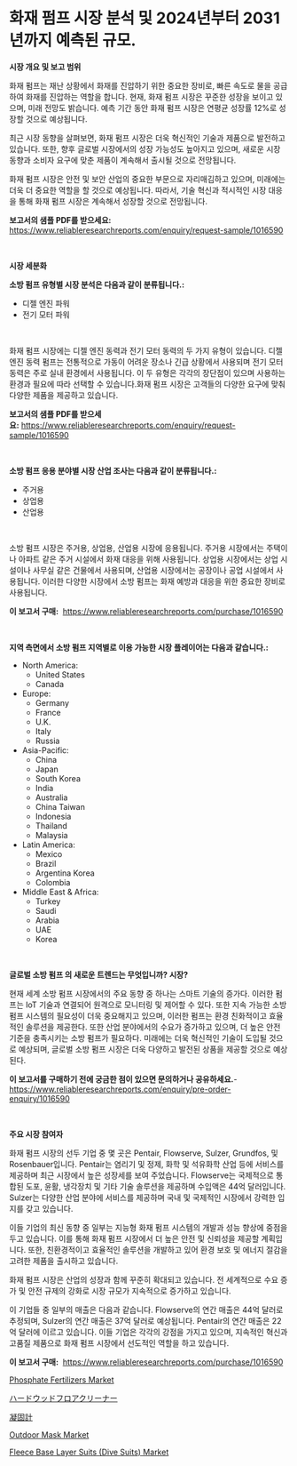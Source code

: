 <p><h1>화재 펌프 시장 분석 및 2024년부터 2031년까지 예측된 규모.</h1></p><p><strong>시장 개요 및 보고 범위</strong></p>
<p><p>화재 펌프는 재난 상황에서 화재를 진압하기 위한 중요한 장비로, 빠른 속도로 물을 공급하여 화재를 진압하는 역할을 합니다. 현재, 화재 펌프 시장은 꾸준한 성장을 보이고 있으며, 미래 전망도 밝습니다. 예측 기간 동안 화재 펌프 시장은 연평균 성장률 12%로 성장할 것으로 예상됩니다. </p><p>최근 시장 동향을 살펴보면, 화재 펌프 시장은 더욱 혁신적인 기술과 제품으로 발전하고 있습니다. 또한, 향후 글로벌 시장에서의 성장 가능성도 높아지고 있으며, 새로운 시장 동향과 소비자 요구에 맞춘 제품이 계속해서 출시될 것으로 전망됩니다. </p><p>화재 펌프 시장은 안전 및 보안 산업의 중요한 부문으로 자리매김하고 있으며, 미래에는 더욱 더 중요한 역할을 할 것으로 예상됩니다. 따라서, 기술 혁신과 적시적인 시장 대응을 통해 화재 펌프 시장은 계속해서 성장할 것으로 전망됩니다.</p></p>
<p><strong>보고서의 샘플 PDF를 받으세요:</strong> <a href="https://www.reliableresearchreports.com/enquiry/request-sample/1016590">https://www.reliableresearchreports.com/enquiry/request-sample/1016590</a></p>
<p>&nbsp;</p>
<p><strong>시장 세분화</strong></p>
<p><strong>소방 펌프 유형별 시장 분석은 다음과 같이 분류됩니다.:</strong></p>
<p><ul><li>디젤 엔진 파워</li><li>전기 모터 파워</li></ul></p>
<p>&nbsp;</p>
<p><p>화재 펌프 시장에는 디젤 엔진 동력과 전기 모터 동력의 두 가지 유형이 있습니다. 디젤 엔진 동력 펌프는 전통적으로 가동이 어려운 장소나 긴급 상황에서 사용되며 전기 모터 동력은 주로 실내 환경에서 사용됩니다. 이 두 유형은 각각의 장단점이 있으며 사용하는 환경과 필요에 따라 선택할 수 있습니다.화재 펌프 시장은 고객들의 다양한 요구에 맞춰 다양한 제품을 제공하고 있습니다.</p></p>
<p><strong>보고서의 샘플 PDF를 받으세요:</strong>&nbsp;<a href="https://www.reliableresearchreports.com/enquiry/request-sample/1016590">https://www.reliableresearchreports.com/enquiry/request-sample/1016590</a></p>
<p>&nbsp;</p>
<p><strong> 소방 펌프 응용 분야별 시장 산업 조사는 다음과 같이 분류됩니다.:</strong></p>
<p><ul><li>주거용</li><li>상업용</li><li>산업용</li></ul></p>
<p>&nbsp;</p>
<p><p>소방 펌프 시장은 주거용, 상업용, 산업용 시장에 응용됩니다. 주거용 시장에서는 주택이나 아파트 같은 주거 시설에서 화재 대응을 위해 사용됩니다. 상업용 시장에서는 상업 시설이나 사무실 같은 건물에서 사용되며, 산업용 시장에서는 공장이나 공업 시설에서 사용됩니다. 이러한 다양한 시장에서 소방 펌프는 화재 예방과 대응을 위한 중요한 장비로 사용됩니다.</p></p>
<p><strong>이 보고서 구매:</strong>&nbsp; <a href="https://www.reliableresearchreports.com/purchase/1016590">https://www.reliableresearchreports.com/purchase/1016590</a></p>
<p>&nbsp;</p>
<p><strong>지역 측면에서 소방 펌프 지역별로 이용 가능한 시장 플레이어는 다음과 같습니다.:</strong></p>
<p><ul>
    <li>
        North America:
        <ul>
            <li>United States</li>
            <li>Canada</li>
        </ul>
    </li>
    <li>
        Europe:
        <ul>
            <li>Germany</li>
            <li>France</li>
            <li>U.K.</li>
            <li>Italy</li>
            <li>Russia</li>
        </ul>
    </li>
    <li>
        Asia-Pacific:
        <ul>
            <li>China</li>
            <li>Japan</li>
            <li>South Korea</li>
            <li>India</li>
            <li>Australia</li>
            <li>China Taiwan</li>
            <li>Indonesia</li>
            <li>Thailand</li>
            <li>Malaysia</li>
        </ul>
    </li>
    <li>
        Latin America:
        <ul>
            <li>Mexico</li>
            <li>Brazil</li>
            <li>Argentina Korea</li>
            <li>Colombia</li>
        </ul>
    </li>
    <li>
        Middle East & Africa:
        <ul>
            <li>Turkey</li>
            <li>Saudi</li>
            <li>Arabia</li>
            <li>UAE</li>
            <li>Korea</li>
        </ul>
    </li>
    </ul></p>
<p>&nbsp;</p>
<p><strong>글로벌 소방 펌프 의 새로운 트렌드는 무엇입니까? 시장?</strong></p>
<p><p>현재 세계 소방 펌프 시장에서의 주요 동향 중 하나는 스마트 기술의 증가다. 이러한 펌프는 IoT 기술과 연결되어 원격으로 모니터링 및 제어할 수 있다. 또한 지속 가능한 소방 펌프 시스템의 필요성이 더욱 중요해지고 있으며, 이러한 펌프는 환경 친화적이고 효율적인 솔루션을 제공한다. 또한 산업 분야에서의 수요가 증가하고 있으며, 더 높은 안전 기준을 충족시키는 소방 펌프가 필요하다. 미래에는 더욱 혁신적인 기술이 도입될 것으로 예상되며, 글로벌 소방 펌프 시장은 더욱 다양하고 발전된 상품을 제공할 것으로 예상된다.</p></p>
<p><strong>이 보고서를 구매하기 전에 궁금한 점이 있으면 문의하거나 공유하세요.</strong>- <a href="https://www.reliableresearchreports.com/enquiry/pre-order-enquiry/1016590">https://www.reliableresearchreports.com/enquiry/pre-order-enquiry/1016590</a></p>
<p>&nbsp;</p>
<p><strong>주요 시장 참여자</strong></p>
<p><p>화재 펌프 시장의 선두 기업 중 몇 곳은 Pentair, Flowserve, Sulzer, Grundfos, 및 Rosenbauer입니다. Pentair는 염리기 및 정제, 화학 및 석유화학 산업 등에 서비스를 제공하며 최근 시장에서 높은 성장세를 보여 주었습니다. Flowserve는 국제적으로 통합된 도포, 윤활, 냉각장치 및 기타 기술 솔루션을 제공하며 수입액은 44억 달러입니다. Sulzer는 다양한 산업 분야에 서비스를 제공하며 국내 및 국제적인 시장에서 강력한 입지를 갖고 있습니다.</p><p>이들 기업의 최신 동향 중 일부는 지능형 화재 펌프 시스템의 개발과 성능 향상에 중점을 두고 있습니다. 이를 통해 화재 펌프 시장에서 더 높은 안전 및 신뢰성을 제공할 계획입니다. 또한, 친환경적이고 효율적인 솔루션을 개발하고 있어 환경 보호 및 에너지 절감을 고려한 제품을 출시하고 있습니다.</p><p>화재 펌프 시장은 산업의 성장과 함께 꾸준히 확대되고 있습니다. 전 세계적으로 수요 증가 및 안전 규제의 강화로 시장 규모가 지속적으로 증가하고 있습니다.</p><p>이 기업들 중 일부의 매출은 다음과 같습니다. Flowserve의 연간 매출은 44억 달러로 추정되며, Sulzer의 연간 매출은 37억 달러로 예상됩니다. Pentair의 연간 매출은 22억 달러에 이르고 있습니다. 이들 기업은 각각의 강점을 가지고 있으며, 지속적인 혁신과 고품질 제품으로 화재 펌프 시장에서 선도적인 역할을 하고 있습니다.</p></p>
<p><strong>이 보고서 구매:</strong>&nbsp;&nbsp;<a href="https://www.reliableresearchreports.com/purchase/1016590">https://www.reliableresearchreports.com/purchase/1016590</a></p>
<p><p><a href="https://issuu.com/reportprime-2/docs/phosphate-fertilizers-market-size-2030.pptx">Phosphate Fertilizers Market</a></p><p><a href="https://github.com/dzy793153605/Market-Research-Report-List-1/blob/main/43196007494.md">ハードウッドフロアクリーナー</a></p><p><a href="https://github.com/EthanMorar2011/Market-Research-Report-List-1/blob/main/14996027495.md">凝固計</a></p><p><a href="https://github.com/jj19131/Market-Research-Report-List-2/blob/main/outdoor-mask-market.md">Outdoor Mask Market</a></p><p><a href="https://github.com/marloy8/Market-Research-Report-List-3/blob/main/fleece-base-layer-suits-dive-suits-market.md">Fleece Base Layer Suits (Dive Suits) Market</a></p></p>
